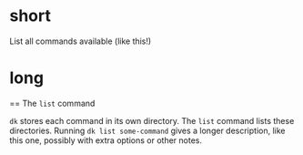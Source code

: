 # short

List all commands available (like this!)

# long

== The `list` command

`dk` stores each command in its own directory. The `list` command lists these directories. Running `dk list some-command` gives a longer description, like this one, possibly with extra options or other notes.